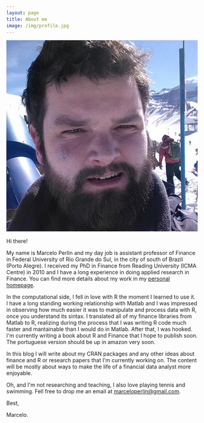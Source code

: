 ```yaml
---
layout: page
title: About me
image: /img/profile.jpg
---
```


![](/img/profile.jpg)

Hi there! 

My name is Marcelo Perlin and my day job is assistant professor of Finance in Federal University of Rio Grande do Sul, in the city of south of Brazil (Porto Alegre). I received my PhD in Finance from Reading University (ICMA Centre) in 2010 and I have a long experience in doing applied research in Finance. You can find more details about my work in my [personal homepage](https://sites.google.com/site/marceloperlin/).

In the computational side, I fell in love with R the moment I learned to use it. I have a long standing working relationship with Matlab and I was impressed in observing how much easier it was to manipulate and process data with R, once you understand its sintax. I translated all of my finance libraries from Matlab to R, realizing during the process that I was writing R code much faster and mantainable than I would do in Matlab. After that, I was hooked. I'm currently writing a book about R and Finance that I hope to publish soon. The portuguese version should be up in amazon very soon.

In this blog I will write about my CRAN packages and any other ideas about finance and R or research papers that I'm currently working on. The content will be mostly about ways to make the life of a financial data analyst more enjoyable.

Oh, and I'm not researching and teaching, I also love playing tennis and swimming. Fell free to drop me an email at [marceloperlin@gmail.com](marceloperlin@gmail.com).

Best,

Marcelo.
